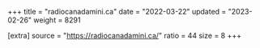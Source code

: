 +++
title = "radiocanadamini.ca"
date = "2022-03-22"
updated = "2023-02-26"
weight = 8291

[extra]
source = "https://radiocanadamini.ca/"
ratio = 44
size = 8
+++
